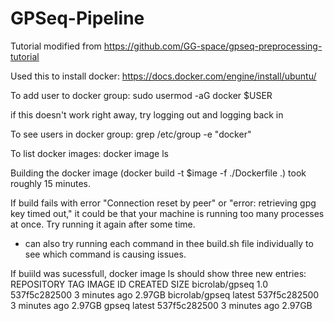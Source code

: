 # GPSeq-Pipeline

Tutorial modified from https://github.com/GG-space/gpseq-preprocessing-tutorial


Used this to install docker: https://docs.docker.com/engine/install/ubuntu/

To add user to docker group: sudo usermod -aG docker $USER

if this doesn't work right away, try logging out and logging back in

To see users in docker group: grep /etc/group -e "docker"

To list docker images: docker image ls

Building the docker image (docker build -t $image -f ./Dockerfile .) took roughly 15 minutes. 

If build fails with error "Connection reset by peer" or "error: retrieving gpg key timed out," it could be that your machine is running too many processes at once. Try running it again after some time. 
- can also try running each command in thee build.sh file individually to see which command is causing issues. 

If buiild was sucessfull, docker image ls should show three new entries: 
REPOSITORY       TAG       IMAGE ID       CREATED         SIZE
bicrolab/gpseq   1.0       537f5c282500   3 minutes ago   2.97GB
bicrolab/gpseq   latest    537f5c282500   3 minutes ago   2.97GB
gpseq            latest    537f5c282500   3 minutes ago   2.97GB
